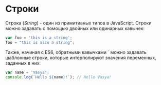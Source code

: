 # Строки
Строка (*String*) - один из примитивных типов в JavaScript. Строки можно задавать с помощью двойных или одинарных кавычек:
```javascript
var foo = 'this is a string';
foo = "this is also a string";
```
Также, начиная с ES6, обратными кавычками *`* можно задавать шаблонные строки, которые интерполируют значения переменных, заданных в них:
```javascript
var name = 'Vasya';
console.log(`Hello ${name}!`); // Hello Vasya!
```